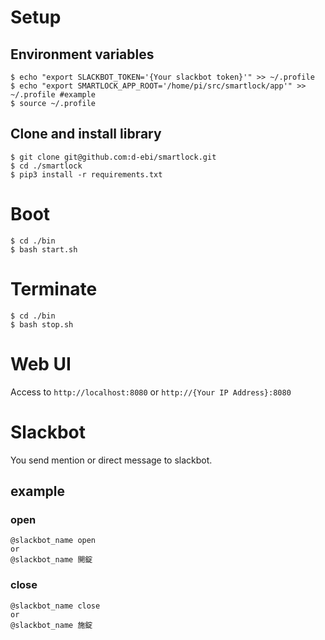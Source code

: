 # Setup
## Environment variables
```shell
$ echo "export SLACKBOT_TOKEN='{Your slackbot token}'" >> ~/.profile
$ echo "export SMARTLOCK_APP_ROOT='/home/pi/src/smartlock/app'" >> ~/.profile #example
$ source ~/.profile
```

## Clone and install library
```shell
$ git clone git@github.com:d-ebi/smartlock.git
$ cd ./smartlock
$ pip3 install -r requirements.txt
```

# Boot
```shell
$ cd ./bin
$ bash start.sh
```

# Terminate
```shell
$ cd ./bin
$ bash stop.sh
```

# Web UI
Access to `http://localhost:8080` or `http://{Your IP Address}:8080`

# Slackbot
You send mention or direct message to slackbot.

## example
### open
```
@slackbot_name open
or
@slackbot_name 開錠
```

### close
```
@slackbot_name close
or
@slackbot_name 施錠
```
